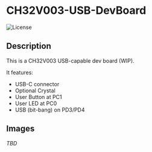 # CH32V003-USB-DevBoard

![License](https://img.shields.io/github/license/AlexanderMandera/CH32V003-USB-DevBoard)

## Description

This is a CH32V003 USB-capable dev board (WIP).

It features:
* USB-C connector
* Optional Crystal
* User Button at PC1
* User LED at PC0
* USB (bit-bang) on PD3/PD4

## Images

*TBD*